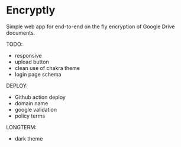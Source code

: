 # Encryptly

Simple web app for end-to-end on the fly encryption of Google Drive documents.

TODO:
- responsive
- upload button
- clean use of chakra theme
- login page schema

DEPLOY:
- Github action deploy
- domain name
- google validation
- policy terms

LONGTERM:
- dark theme